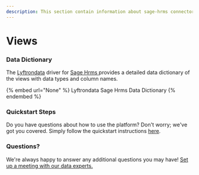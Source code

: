 ```yaml
---
description: This section contain information about sage-hrms connector views information
---
```


# Views

### Data Dictionary

The [Lyftrondata](https://www.lyftrondata.com/) driver for [Sage Hrms](None/)[ ](https://www.lyftrondata.com/integration/sage-hrms/)provides a detailed data dictionary of the views with data types and column names.

{% embed url="None" %}
Lyftrondata Sage Hrms Data Dictionary
{% endembed %}

### Quickstart Steps

Do you have questions about how to use the platform? Don't worry; we've got you covered. Simply follow the quickstart instructions [here](../README.md).

### Questions? <a href="#questions" id="questions"></a>

We're always happy to answer any additional questions you may have! [Set up a meeting with our data experts.](https://www.lyftrondata.com/book-a-meeting/)


